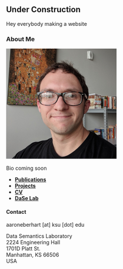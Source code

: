 ## Under Construction

Hey everybody making a website

### About Me

![Me](me.png)<!-- .element height="40%" width="40%" -->

Bio coming soon

- [**Publications**](papers.md)
- [**Projects**](projects.md)
- [**CV**](cv.md)
- [**DaSe Lab**](https://daselab.cs.ksu.edu/)

#### Contact

aaroneberhart \[at\] ksu \[dot\] edu

Data Semantics Laboratory<br/>
2224 Engineering Hall<br/>
1701D Platt St.<br/>
Manhattan, KS 66506<br/>
USA
